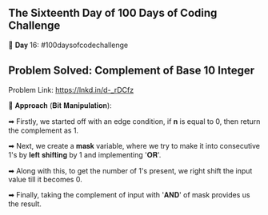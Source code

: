 The Sixteenth Day of 100 Days of Coding Challenge
---------------------------------------------------
📌 𝐃𝐚𝐲 16: #100daysofcodechallenge

Problem Solved: Complement of Base 10 Integer
---------------------------------------------------
Problem Link: https://lnkd.in/d-_rDCfz

📌 𝐀𝐩𝐩𝐫𝐨𝐚𝐜𝐡 (𝐁𝐢𝐭 𝐌𝐚𝐧𝐢𝐩𝐮𝐥𝐚𝐭𝐢𝐨𝐧):

➡ Firstly, we started off with an edge condition, if 𝐧 is equal to 0, then return the complement as 1.

➡ Next, we create a 𝐦𝐚𝐬𝐤 variable, where we try to make it into consecutive 1's by 𝐥𝐞𝐟𝐭 𝐬𝐡𝐢𝐟𝐭𝐢𝐧𝐠 by 1 and implementing '𝐎𝐑'.

➡ Along with this, to get the number of 1's present, we right shift the input value till it becomes 0.

➡ Finally, taking the complement of input with '𝐀𝐍𝐃' of mask provides us the result.
